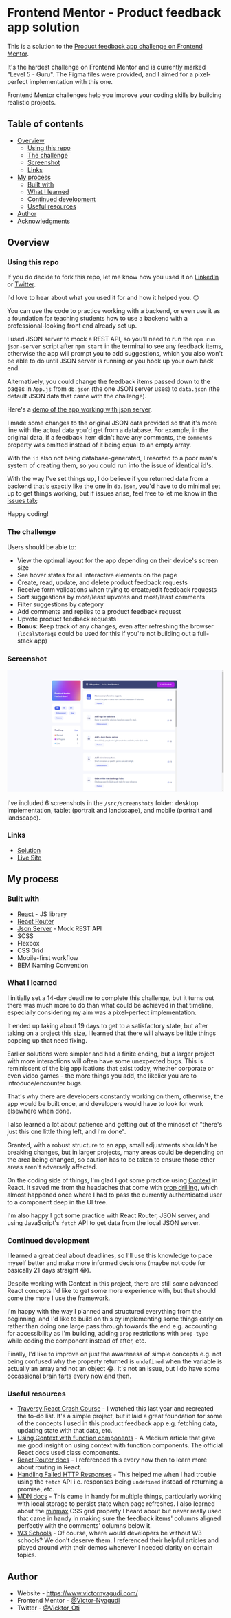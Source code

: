 # Frontend Mentor - Product feedback app solution

This is a solution to the [Product feedback app challenge on Frontend Mentor](https://www.frontendmentor.io/challenges/product-feedback-app-wbvUYqjR6). 

It's the hardest challenge on Frontend Mentor and is currently marked "Level 5 - Guru". The Figma files were provided, and I aimed for a pixel-perfect implementation with this one.  

Frontend Mentor challenges help you improve your coding skills by building realistic projects.

## Table of contents

- [Overview](#overview)
  - [Using this repo](#using-this-repo)
  - [The challenge](#the-challenge)
  - [Screenshot](#screenshot)
  - [Links](#links)
- [My process](#my-process)
  - [Built with](#built-with)
  - [What I learned](#what-i-learned)
  - [Continued development](#continued-development)
  - [Useful resources](#useful-resources)
- [Author](#author)
- [Acknowledgments](#acknowledgments)

## Overview

### Using this repo

If you do decide to fork this repo, let me know how you used it on [LinkedIn](https://www.linkedin.com/in/victor-nyagudi-016063148/) or [Twitter](https://twitter.com/Vicktor_Oti). 

I'd love to hear about what you used it for and how it helped you. 😊

You can use the code to practice working with a backend, or even use it as a foundation for teaching students how to use a backend with a professional-looking front end already set up.

I used JSON server to mock a REST API, so you'll need to run the `npm run json-server` script after `npm start` in the terminal to see any feedback items, otherwise the app will prompt you to add suggestions, which you also won't be able to do until JSON server is running or you hook up your own back end.

Alternatively, you could change the feedback items passed down to the pages in `App.js` from `db.json` (the one JSON server uses) to `data.json` (the default JSON data that came with the challenge).

Here's a [demo of the app working with json server](https://youtu.be/4LcdKqsm5e0).

I made some changes to the original JSON data provided so that it's more line with the actual data you'd get from a database. For example, in the original data, if a feedback item didn't have any comments, the `comments` property was omitted instead of it being equal to an empty array.

With the `id` also not being database-generated, I resorted to a poor man's system of creating them, so you could run into the issue of identical id's.

With the way I've set things up, I do believe if you returned data from a backend that's exactly like the one in `db.json`, you'd have to do minimal set up to get things working, but if issues arise, feel free to let me know in the [issues tab](https://github.com/Victor-Nyagudi/product-feedback-app-react/issues);

Happy coding!

### The challenge

Users should be able to:

- View the optimal layout for the app depending on their device's screen size
- See hover states for all interactive elements on the page
- Create, read, update, and delete product feedback requests
- Receive form validations when trying to create/edit feedback requests
- Sort suggestions by most/least upvotes and most/least comments
- Filter suggestions by category
- Add comments and replies to a product feedback request
- Upvote product feedback requests
- **Bonus**: Keep track of any changes, even after refreshing the browser (`localStorage` could be used for this if you're not building out a full-stack app)

### Screenshot

![](./src/screenshots/product-feedback-app-desktop.png)

I've included 6 screenshots in the `/src/screenshots` folder: desktop implementation, tablet (portrait and landscape), and mobile (portrait and landscape).

### Links

- [Solution](https://www.frontendmentor.io/solutions/product-feedback-app--J1n6KJ6Bs)
- [Live Site](https://react-product-feedback-app.netlify.app/)

## My process

### Built with

- [React](https://reactjs.org/) - JS library
- [React Router](https://reactrouter.com/en/main)
- [Json Server](https://www.npmjs.com/package/json-server#https) - Mock REST API
- SCSS
- Flexbox
- CSS Grid
- Mobile-first workflow
- BEM Naming Convention

### What I learned

I initially set a 14-day deadline to complete this challenge, but it turns out there was much more to do than what could be achieved in that timeline, especially considering my aim was a pixel-perfect implementation.

It ended up taking about 19 days to get to a satisfactory state, but after taking on a project this size, I learned that there will always be little things popping up that need fixing. 

Earlier solutions were simpler and had a finite ending, but a larger project with more interactions will often have some unexpected bugs. This is reminiscent of the big applications that exist today, whether corporate or even video games - the more things you add, the likelier you are to introduce/encounter bugs.

That's why there are developers constantly working on them, otherwise, the app would be built once, and developers would have to look for work elsewhere when done. 

I also learned a lot about patience and getting out of the mindset of "there's just this one little thing left, and I'm done". 

Granted, with a robust structure to an app, small adjustments shouldn't be breaking changes, but in larger projects, many areas could be depending on the area being changed, so caution has to be taken to ensure those other areas aren't adversely affected.

On the coding side of things, I'm glad I got some practice using [Context](https://reactjs.org/docs/context.html#consuming-multiple-contexts) in React. It saved me from the headaches that come with [prop drilling](https://www.geeksforgeeks.org/what-is-prop-drilling-and-how-to-avoid-it/), which almost happened once where I had to pass the currently authenticated user to a component deep in the UI tree. 

I'm also happy I got some practice with React Router, JSON server, and using JavaScript's `fetch` API to get data from the local JSON server. 

### Continued development

I learned a great deal about deadlines, so I'll use this knowledge to pace myself better and make more informed decisions (maybe not code for basically 21 days straight 😂). 

Despite working with Context in this project, there are still some advanced React concepts I'd like to get some more experience with, but that should come the more I use the framework.

I'm happy with the way I planned and structured everything from the beginning, and I'd like to build on this by implementing some things early on rather than doing one large pass through towards the end e.g. accounting for accessibility as I'm building, adding `prop` restrictions with `prop-type` while coding the component instead of after, etc.

Finally, I'd like to improve on just the awareness of simple concepts e.g. not being confused why the property returned is `undefined` when the variable is actually an array and not an object 😂. It's not an issue, but I do have some occassional [brain farts](https://www.dictionary.com/browse/brain-fart) every now and then.

### Useful resources

- [Traversy React Crash Course](https://www.youtube.com/watch?v=w7ejDZ8SWv8&t=5511s) - I watched this last year and recreated the to-do list. It's a simple project, but it laid a great foundation for some of the concepts I used in this product feedback app e.g. fetching data, updating state with that data, etc.
- [Using Context with function components](https://medium.com/@danfyfe/using-react-context-with-functional-components-153cbd9ba214) - A Medium article that gave me good insight on using context with function components. The official React docs used class components. 
- [React Router docs](https://reactrouter.com/en/main) - I referenced this every now then to learn more about routing in React.
- [Handling Failed HTTP Responses](https://www.tjvantoll.com/2015/09/13/fetch-and-errors/) - This helped me when I had trouble using the `fetch` API i.e. responses being `undefined` instead of returning a promise, etc.
- [MDN docs](https://developer.mozilla.org/en-US/docs/Web/API/Storage/getItem) - This came in handy for multiple things, particularly working with local storage to persist state when page refreshes. I also learned about the [minmax](https://developer.mozilla.org/en-US/docs/Web/CSS/minmax) CSS grid property I heard about but never really used that came in handy in making sure the feedback items' columns aligned perfectly with the comments' columns below it.
- [W3 Schools](https://www.w3schools.com/) - Of course, where would developers be without W3 schools? We don't deserve them. I referenced their helpful articles and played around with their demos whenever I needed clarity on certain topics.

## Author

- Website - https://www.victornyagudi.com/
- Frontend Mentor - [@Victor-Nyagudi](https://www.frontendmentor.io/profile/Victor-Nyagudi)
- Twitter - [@Vicktor_Oti](https://twitter.com/Vicktor_Oti)
